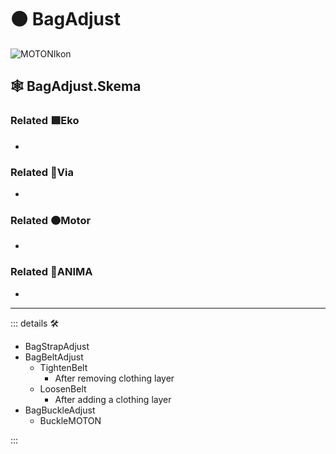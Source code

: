 # 🟠 <motor>BagAdjust</motor>

![MOTONIkon](/Ikon/Motor_Ikon.png)

## 🕸 BagAdjust.Skema

### Related 🟩<ekos>Eko</ekos>

-

### Related 🔻<via>Via</via>

-

### Related 🟠<motor>Motor</motor>

-

### Related 💜<anima>ANIMA</anima>

-

---

<!-- =================================================== -->
<!-- =================================================== -->
<!-- =================================================== -->
<!-- =================================================== -->
<!-- =================================================== -->
::: details 🛠

- BagStrapAdjust
- BagBeltAdjust
    - TightenBelt
        - After removing clothing layer
    - LoosenBelt
        - After adding a clothing layer
- BagBuckleAdjust
    - BuckleMOTON

:::
